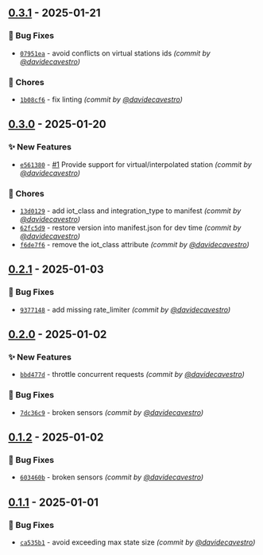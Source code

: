 
## [0.3.1] - 2025-01-21
### :bug: Bug Fixes
- [`07951ea`](https://github.com/davidecavestro/meteonetwork-weather/commit/07951eafa45914cbc771627b1964897abdac19c8) - avoid conflicts on virtual stations ids *(commit by [@davidecavestro](https://github.com/davidecavestro))*

### :wrench: Chores
- [`1b08cf6`](https://github.com/davidecavestro/meteonetwork-weather/commit/1b08cf66a18e5bd7d0a35dafa687117b17628f70) - fix linting *(commit by [@davidecavestro](https://github.com/davidecavestro))*


## [0.3.0] - 2025-01-20
### :sparkles: New Features
- [`e561380`](https://github.com/davidecavestro/meteonetwork-weather/commit/e56138011ed8be80dcb46c57314b7775398a3565) - [#1](https://github.com/davidecavestro/meteonetwork-weather/pull/1) Provide support for virtual/interpolated station *(commit by [@davidecavestro](https://github.com/davidecavestro))*

### :wrench: Chores
- [`13d0129`](https://github.com/davidecavestro/meteonetwork-weather/commit/13d01290ec849dd5b30a175b482bc46b0404c52a) - add iot_class and integration_type to manifest *(commit by [@davidecavestro](https://github.com/davidecavestro))*
- [`62fc5d9`](https://github.com/davidecavestro/meteonetwork-weather/commit/62fc5d928c538940530bb237c73d8ec58e08f520) - restore version into manifest.json for dev time *(commit by [@davidecavestro](https://github.com/davidecavestro))*
- [`f6de7f6`](https://github.com/davidecavestro/meteonetwork-weather/commit/f6de7f6b967244dd87e9458c8b1c1a827d7335a2) - remove the iot_class attribute *(commit by [@davidecavestro](https://github.com/davidecavestro))*


## [0.2.1] - 2025-01-03
### :bug: Bug Fixes
- [`9377148`](https://github.com/davidecavestro/meteonetwork-weather/commit/93771481235277f680d2a3fb3b8b0f6f58c63bf5) - add missing rate_limiter *(commit by [@davidecavestro](https://github.com/davidecavestro))*


## [0.2.0] - 2025-01-02
### :sparkles: New Features
- [`bbd477d`](https://github.com/davidecavestro/meteonetwork-weather/commit/bbd477d49adc8510b6fd31329ebe7a02928c731c) - throttle concurrent requests *(commit by [@davidecavestro](https://github.com/davidecavestro))*

### :bug: Bug Fixes
- [`7dc36c9`](https://github.com/davidecavestro/meteonetwork-weather/commit/7dc36c95458e547c00861c884af425ee1b55c9bb) - broken sensors *(commit by [@davidecavestro](https://github.com/davidecavestro))*


## [0.1.2] - 2025-01-02
### :bug: Bug Fixes
- [`603460b`](https://github.com/davidecavestro/meteonetwork-weather/commit/603460bc63cf04635790427a8029c3d8a9d78a40) - broken sensors *(commit by [@davidecavestro](https://github.com/davidecavestro))*


## [0.1.1] - 2025-01-01
### :bug: Bug Fixes
- [`ca535b1`](https://github.com/davidecavestro/meteonetwork-weather/commit/ca535b1fa7b751dfb42605a555b1202e3537a84f) - avoid exceeding max state size *(commit by [@davidecavestro](https://github.com/davidecavestro))*

[0.1.1]: https://github.com/davidecavestro/meteonetwork-weather/compare/0.1.0...0.1.1
[0.1.2]: https://github.com/davidecavestro/meteonetwork-weather/compare/0.1.1...0.1.2
[0.2.0]: https://github.com/davidecavestro/meteonetwork-weather/compare/0.1.2...0.2.0
[0.2.1]: https://github.com/davidecavestro/meteonetwork-weather/compare/0.2.0...0.2.1
[0.3.0]: https://github.com/davidecavestro/meteonetwork-weather/compare/0.2.1...0.3.0
[0.3.1]: https://github.com/davidecavestro/meteonetwork-weather/compare/0.3.0...0.3.1
